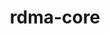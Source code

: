 ---
title: "rdma-core"
layout: cache
categories: [package, v0.20.2]
meta: {"versions": ["41.0"], "compilers": ["gcc@=11.1.0", "gcc@=11.4.0", "gcc@=7.3.1", "gcc@=7.5.0"], "oss": ["amzn2", "ubuntu18.04", "ubuntu20.04", "ubuntu22.04"], "platforms": ["linux"], "targets": ["aarch64", "neoverse_n1", "ppc64le", "x86_64_v3"], "stacks": ["aws-ahug", "aws-ahug-aarch64", "aws-isc", "aws-isc-aarch64", "e4s", "e4s-power", "ml-linux-x86_64-cuda", "radiuss", "root"], "num_specs": 13, "num_specs_by_stack": {"root": 13, "aws-isc-aarch64": 4, "aws-ahug-aarch64": 4, "aws-ahug": 2, "aws-isc": 2, "radiuss": 1, "e4s-power": 1, "e4s": 1, "ml-linux-x86_64-cuda": 1}}
spec_details: [{"hash": "4seeoj4h33nyuzancqqopu3szx2etk33", "compiler": "gcc@=7.3.1", "versions": ["41.0"], "os": "amzn2", "platform": "linux", "target": "aarch64", "variants": ["build_system=cmake", "build_type=Release", "generator=make", "~ipo", "+static"], "stacks": ["root", "aws-isc-aarch64"], "size": "-", "tarball": "https://binaries.spack.io/releases/v0.20.2/build_cache/linux-amzn2-aarch64/gcc-7.3.1/rdma-core-41.0/linux-amzn2-aarch64-gcc-7.3.1-rdma-core-41.0-4seeoj4h33nyuzancqqopu3szx2etk33.spack"}, {"hash": "3k7poiidmhljdms3hwwec7xmrn2xk3rz", "compiler": "gcc@=7.3.1", "versions": ["41.0"], "os": "amzn2", "platform": "linux", "target": "aarch64", "variants": ["build_system=cmake", "build_type=Release", "generator=make", "~ipo", "+static"], "stacks": ["aws-isc-aarch64", "root", "aws-ahug-aarch64"], "size": "-", "tarball": "https://binaries.spack.io/releases/v0.20.2/build_cache/linux-amzn2-aarch64/gcc-7.3.1/rdma-core-41.0/linux-amzn2-aarch64-gcc-7.3.1-rdma-core-41.0-3k7poiidmhljdms3hwwec7xmrn2xk3rz.spack"}, {"hash": "qmuhohtearpduaw6hymk6cvsm3vfulf5", "compiler": "gcc@=7.3.1", "versions": ["41.0"], "os": "amzn2", "platform": "linux", "target": "aarch64", "variants": ["build_system=cmake", "build_type=Release", "generator=make", "~ipo", "+static"], "stacks": ["root", "aws-ahug-aarch64"], "size": "-", "tarball": "https://binaries.spack.io/releases/v0.20.2/build_cache/linux-amzn2-aarch64/gcc-7.3.1/rdma-core-41.0/linux-amzn2-aarch64-gcc-7.3.1-rdma-core-41.0-qmuhohtearpduaw6hymk6cvsm3vfulf5.spack"}, {"hash": "knsvudxeakp32u5tkghsu3d7oood7bpk", "compiler": "gcc@=7.3.1", "versions": ["41.0"], "os": "amzn2", "platform": "linux", "target": "neoverse_n1", "variants": ["build_system=cmake", "build_type=Release", "generator=make", "~ipo", "+static"], "stacks": ["aws-isc-aarch64", "root", "aws-ahug-aarch64"], "size": "-", "tarball": "https://binaries.spack.io/releases/v0.20.2/build_cache/linux-amzn2-neoverse_n1/gcc-7.3.1/rdma-core-41.0/linux-amzn2-neoverse_n1-gcc-7.3.1-rdma-core-41.0-knsvudxeakp32u5tkghsu3d7oood7bpk.spack"}, {"hash": "mxwudr6t2m5opymsjgwcwd3pi3nvaap6", "compiler": "gcc@=7.3.1", "versions": ["41.0"], "os": "amzn2", "platform": "linux", "target": "neoverse_n1", "variants": ["build_system=cmake", "build_type=Release", "generator=make", "~ipo", "+static"], "stacks": ["root", "aws-isc-aarch64"], "size": "-", "tarball": "https://binaries.spack.io/releases/v0.20.2/build_cache/linux-amzn2-neoverse_n1/gcc-7.3.1/rdma-core-41.0/linux-amzn2-neoverse_n1-gcc-7.3.1-rdma-core-41.0-mxwudr6t2m5opymsjgwcwd3pi3nvaap6.spack"}, {"hash": "g2exlwxptneoyffxbfgcuhs2bnicaaxl", "compiler": "gcc@=7.3.1", "versions": ["41.0"], "os": "amzn2", "platform": "linux", "target": "neoverse_n1", "variants": ["build_system=cmake", "build_type=Release", "generator=make", "~ipo", "+static"], "stacks": ["root", "aws-ahug-aarch64"], "size": "-", "tarball": "https://binaries.spack.io/releases/v0.20.2/build_cache/linux-amzn2-neoverse_n1/gcc-7.3.1/rdma-core-41.0/linux-amzn2-neoverse_n1-gcc-7.3.1-rdma-core-41.0-g2exlwxptneoyffxbfgcuhs2bnicaaxl.spack"}, {"hash": "7os2ghykgrfy24w5svb2ac6op5bau4mq", "compiler": "gcc@=7.3.1", "versions": ["41.0"], "os": "amzn2", "platform": "linux", "target": "x86_64_v3", "variants": ["build_system=cmake", "build_type=Release", "generator=make", "~ipo", "+static"], "stacks": ["aws-ahug", "root", "aws-isc"], "size": "-", "tarball": "https://binaries.spack.io/releases/v0.20.2/build_cache/linux-amzn2-x86_64_v3/gcc-7.3.1/rdma-core-41.0/linux-amzn2-x86_64_v3-gcc-7.3.1-rdma-core-41.0-7os2ghykgrfy24w5svb2ac6op5bau4mq.spack"}, {"hash": "pit53gqjc6jijcvmuz3u3kyhedynucti", "compiler": "gcc@=7.3.1", "versions": ["41.0"], "os": "amzn2", "platform": "linux", "target": "x86_64_v3", "variants": ["build_system=cmake", "build_type=Release", "generator=make", "~ipo", "+static"], "stacks": ["root", "aws-isc"], "size": "-", "tarball": "https://binaries.spack.io/releases/v0.20.2/build_cache/linux-amzn2-x86_64_v3/gcc-7.3.1/rdma-core-41.0/linux-amzn2-x86_64_v3-gcc-7.3.1-rdma-core-41.0-pit53gqjc6jijcvmuz3u3kyhedynucti.spack"}, {"hash": "nbam47drpfpnukmprh72do27t3todfbs", "compiler": "gcc@=7.3.1", "versions": ["41.0"], "os": "amzn2", "platform": "linux", "target": "x86_64_v3", "variants": ["build_system=cmake", "build_type=Release", "generator=make", "~ipo", "+static"], "stacks": ["aws-ahug", "root"], "size": "-", "tarball": "https://binaries.spack.io/releases/v0.20.2/build_cache/linux-amzn2-x86_64_v3/gcc-7.3.1/rdma-core-41.0/linux-amzn2-x86_64_v3-gcc-7.3.1-rdma-core-41.0-nbam47drpfpnukmprh72do27t3todfbs.spack"}, {"hash": "3mrk2mwkq55debf3rzginyeh3slvqce6", "compiler": "gcc@=7.5.0", "versions": ["41.0"], "os": "ubuntu18.04", "platform": "linux", "target": "x86_64_v3", "variants": ["build_system=cmake", "build_type=Release", "generator=make", "~ipo", "+static"], "stacks": ["root", "radiuss"], "size": "-", "tarball": "https://binaries.spack.io/releases/v0.20.2/build_cache/linux-ubuntu18.04-x86_64_v3/gcc-7.5.0/rdma-core-41.0/linux-ubuntu18.04-x86_64_v3-gcc-7.5.0-rdma-core-41.0-3mrk2mwkq55debf3rzginyeh3slvqce6.spack"}, {"hash": "ia3zeddwx6pzi27eravti2pwedsnw5gc", "compiler": "gcc@=11.1.0", "versions": ["41.0"], "os": "ubuntu20.04", "platform": "linux", "target": "ppc64le", "variants": ["build_system=cmake", "build_type=Release", "generator=make", "~ipo", "+static"], "stacks": ["root", "e4s-power"], "size": "-", "tarball": "https://binaries.spack.io/releases/v0.20.2/build_cache/linux-ubuntu20.04-ppc64le/gcc-11.1.0/rdma-core-41.0/linux-ubuntu20.04-ppc64le-gcc-11.1.0-rdma-core-41.0-ia3zeddwx6pzi27eravti2pwedsnw5gc.spack"}, {"hash": "joshctnaz6t5mqdtdcqrlzudzihdp7en", "compiler": "gcc@=11.1.0", "versions": ["41.0"], "os": "ubuntu20.04", "platform": "linux", "target": "x86_64_v3", "variants": ["build_system=cmake", "build_type=Release", "generator=make", "~ipo", "+static"], "stacks": ["e4s", "root"], "size": "-", "tarball": "https://binaries.spack.io/releases/v0.20.2/build_cache/linux-ubuntu20.04-x86_64_v3/gcc-11.1.0/rdma-core-41.0/linux-ubuntu20.04-x86_64_v3-gcc-11.1.0-rdma-core-41.0-joshctnaz6t5mqdtdcqrlzudzihdp7en.spack"}, {"hash": "35sywdpcfkxryhzavzm4wtdfm5uhfyko", "compiler": "gcc@=11.4.0", "versions": ["41.0"], "os": "ubuntu22.04", "platform": "linux", "target": "x86_64_v3", "variants": ["build_system=cmake", "build_type=Release", "generator=make", "~ipo", "+static"], "stacks": ["ml-linux-x86_64-cuda", "root"], "size": "-", "tarball": "https://binaries.spack.io/releases/v0.20.2/build_cache/linux-ubuntu22.04-x86_64_v3/gcc-11.4.0/rdma-core-41.0/linux-ubuntu22.04-x86_64_v3-gcc-11.4.0-rdma-core-41.0-35sywdpcfkxryhzavzm4wtdfm5uhfyko.spack"}]
---